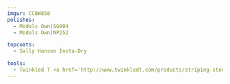```yaml
---
imgur: CCBW858
polishes:
  - Models Own|SG004
  - Models Own|NP252

topcoats:
  - Sally Hansen Insta-Dry

tools:
  - Twinkled T <a href='http://www.twinkledt.com/products/striping-stencils'>Striping Stencils</a>
---
```

